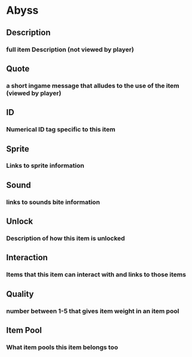 # Abyss

## Description

### full item Description (not viewed by player)

## Quote

### a short ingame message that alludes to the use of the item (viewed by player)

## ID

### Numerical ID tag specific to this item

## Sprite

### Links to sprite information

## Sound

### links to sounds bite information

## Unlock

### Description of how this item is unlocked

## Interaction

### Items that this item can interact with and links to those items

## Quality

### number between 1-5 that gives item weight in an item pool

## Item Pool

### What item pools this item belongs too
